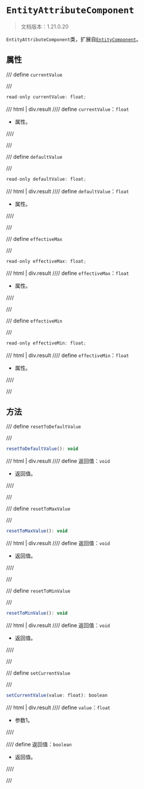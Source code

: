# `EntityAttributeComponent`

> 文档版本：1.21.0.20

`EntityAttributeComponent`类，扩展自[`EntityComponent`](./entitycomponent.md)。

## 属性

/// define
`currentValue`


///

```js
read-only currentValue: float;
```

/// html | div.result
//// define
`currentValue`：`float`

- 属性。


////

///


/// define
`defaultValue`


///

```js
read-only defaultValue: float;
```

/// html | div.result
//// define
`defaultValue`：`float`

- 属性。


////

///


/// define
`effectiveMax`


///

```js
read-only effectiveMax: float;
```

/// html | div.result
//// define
`effectiveMax`：`float`

- 属性。


////

///


/// define
`effectiveMin`


///

```js
read-only effectiveMin: float;
```

/// html | div.result
//// define
`effectiveMin`：`float`

- 属性。


////

///


## 方法

/// define
`resetToDefaultValue`


///

```js
resetToDefaultValue(): void
```

/// html | div.result
//// define
返回值：`void`

- 返回值。


////

///


/// define
`resetToMaxValue`


///

```js
resetToMaxValue(): void
```

/// html | div.result
//// define
返回值：`void`

- 返回值。


////

///


/// define
`resetToMinValue`


///

```js
resetToMinValue(): void
```

/// html | div.result
//// define
返回值：`void`

- 返回值。


////

///


/// define
`setCurrentValue`


///

```js
setCurrentValue(value: float): boolean
```

/// html | div.result
//// define
`value`：`float`

- 参数1。


////

//// define
返回值：`boolean`

- 返回值。


////

///

